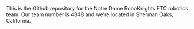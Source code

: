 This is the Github repository for the Notre Dame RoboKnights FTC robotics team. Our team number is 4348 and we're located in Sherman Oaks, California.
